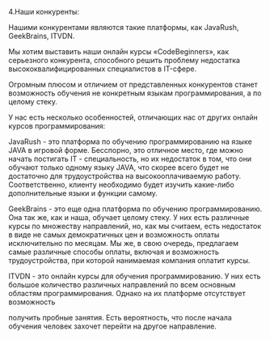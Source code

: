 4.Наши конкуренты:

Нашими конкурентами являются такие платформы, как JavaRush, GeekBrains, ITVDN.

Мы хотим выставить наши онлайн курсы «CodeBeginners», как серьезного конкурента, способного решить проблему недостатка высококвалифицированных специалистов в IT-сфере.

Огромным плюсом и отличием от представленных конкурентов станет возможность обучения не конкретным языкам программирования, а по целому стеку.

У нас есть несколько особенностей, отличающих нас от других онлайн курсов программирования:

JavaRush - это платформа по обучению программированию на языке JAVA в игровой форме. Бесспорно, это отличное место, где можно начать постигать IT - специальность, но их недостаток в том, что они обучают только одному языку JAVA, что скорее всего будет не достаточно для трудоустройства на высокооплачиваемую работу. Соответственно, клиенту необходимо будет изучить какие-либо дополнительные языки и функции самому.

GeekBrains - это еще одна платформа по обучению программированию. Она так же, как и наша, обучает целому стеку. У них есть различные курсы по множеству направлений, но, как мы считаем, есть недостаток в виде не самых демократичных цен и возможность оплаты исключительно по месяцам. Мы же, в свою очередь, предлагаем самые различные способы оплаты, включая и возможность трудоустройства, при которой нанимаемая компания оплатит курсы.

ITVDN - это онлайн курсы для обучения программированию. У них есть большое количество различных направлений по всем основным областям программирования. Однако на их платформе отсутствует возможность

получить пробные занятия. Есть вероятность, что после начала обучения человек захочет перейти на другое направление.
